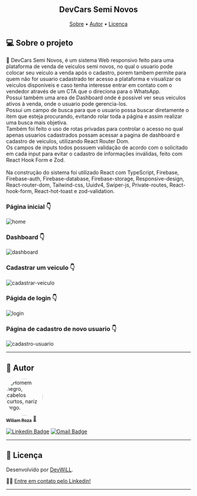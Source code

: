 <h2 align="center"> 
	DevCars Semi Novos
</h2>

</h4>
<p align="center">
 <a href="#-sobre-o-projeto">Sobre</a> • 
 <a href="#-autor">Autor</a> • 
 <a href="#user-content--licença">Licença</a>
</p>



## 💻 Sobre o projeto

🚀 DevCars Semi Novos, é um sistema Web responsivo feito para uma plataforma de venda de veiculos semi novos, no qual o usuario pode colocar seu veiculo a venda após o cadastro, porem tambem permite para quem não for usuario cadastrado ter acesso a plataforma e visualizar os veiculos disponiveis e caso tenha interesse entrar em contato com o vendedor através de um CTA que o direciona para o WhatsApp.<br> Possui também uma area de Dashboard onde é possivel ver seus veiculos ativos à venda, onde o usuario pode gerencia-los.<br>
Possui um campo de busca para que o usuario possa buscar diretamente o item que esteja procurando, evitando rolar toda a página e assim realizar uma busca mais objetiva.<br>
Também foi feito o uso de rotas privadas para controlar o acesso no qual apenas usuarios cadastrados possam acessar a pagina de dashboard e cadastro de veiculos, utilizando React Router Dom.<br>
Os campos de inputs todos possuem validação de acordo com o solicitado em cada input para evitar o cadastro de informações inválidas, feito com React Hook Form e Zod.<br><br>
Na construção do sistema foi utilizado React com TypeScript, Firebase, Firebase-auth, Firebase-database, Firebase-storage, Responsive-design, React-router-dom, Tailwind-css, Uuidv4, Swiper-js, Private-routes, 
React-hook-form, React-hot-toast e zod-validation.


### Página inicial :point_down:
![home](https://github.com/user-attachments/assets/c1d96fc4-1b42-4123-b2f4-30860b3e0472)

### Dashboard :point_down:
![dashboard](https://github.com/user-attachments/assets/983fd596-7ea9-48b9-916e-82a0652dd4f8)

### Cadastrar um veiculo :point_down:
![cadastrar-veiculo](https://github.com/user-attachments/assets/a4d030c2-10c0-4a55-9d45-c31070a4f08b)

### Págida de login :point_down:
![login](https://github.com/user-attachments/assets/a3041c0a-31cc-4bdb-af1f-379c4bcef06d)

### Página de cadastro de novo usuario :point_down:
![cadastro-usuario](https://github.com/user-attachments/assets/9024bfb8-93f5-4c9b-8fae-a622948574be)




---

## 🦸 Autor

<a href="https://www.instagram.com/wiliam.rozza/">
 <img style="border-radius: 50%;" src="https://avatars.githubusercontent.com/u/106280899?s=400&u=c99561d67e121d4546768802a0b8e93491c9775a&v=4" width="100px;" alt="Homem negro, cabelos curtos, nariz largo."/>
 <br />
 <sub><b>Wiliam Roza</b></sub></a> <a href="https://www.linkedin.com/in/devfrontwill/" title="Meu Perfil">🚀</a>
 <br />

[![Linkedin Badge](https://img.shields.io/badge/-WiliamRoza-blue?style=flat-square&logo=Linkedin&logoColor=white&link=https://www.linkedin.com/in/devfrontwill/)](https://www.linkedin.com/in/devfrontwill/)
[![Gmail Badge](https://img.shields.io/badge/-contato.devfrontwill@gmail.com-c14438?style=flat-square&logo=Gmail&logoColor=white&link=mailto:contato.devfrontwill@gmail.com)](mailto:contato.devfrontwill@gmail.com)

---

## 📝 Licença

Desenvolvido por [DevWiLL](https://github.com/devfrontwill).

👋🏽 [Entre em contato pelo Linkedin!](https://www.linkedin.com/in/devfrontwill/)

---

